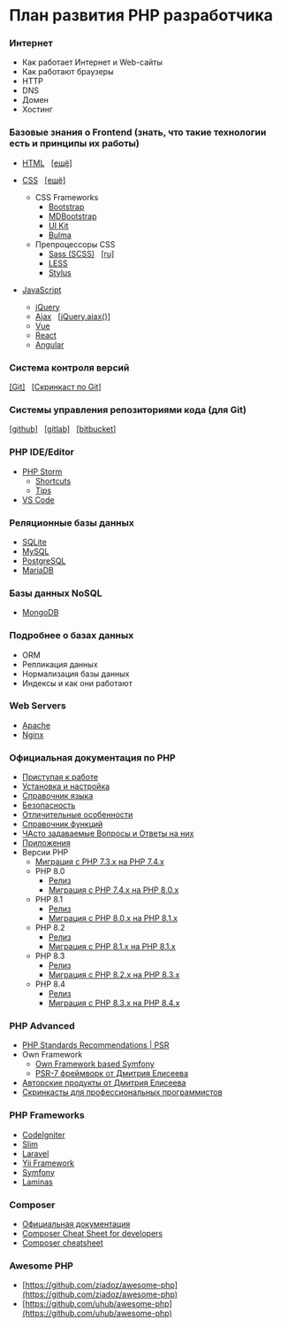 # План развития PHP разработчика

### Интернет
* Как работает Интернет и Web-сайты
* Как работают браузеры
* HTTP
* DNS
* Домен
* Хостинг

### Базовые знания о Frontend (знать, что такие технологии есть и принципы их работы)
* [HTML](http://htmlbook.ru/) &nbsp;&nbsp;[[ещё]](https://htmlbase.ru/)
* [CSS](http://htmlbook.ru/) &nbsp;&nbsp;[[ещё]](https://htmlbase.ru/)
    * CSS Frameworks
        * [Bootstrap](https://getbootstrap.com/)
        * [MDBootstrap](https://mdbootstrap.com/)
        * [UI Kit](http://getuikit.com/)
        * [Bulma](https://bulma.io/)
    * Препроцессоры CSS
        * [Sass (SCSS)](https://sass-lang.com/) &nbsp;&nbsp;[[ru]](https://sass-scss.ru/)
        * [LESS](http://lesscss.org/)
        * [Stylus](https://stylus-lang.com/)

* [JavaScript](https://learn.javascript.ru/)
    * [jQuery](https://jquery.com/)
    * [Ajax](https://javascript.ru/ajax/intro) &nbsp;&nbsp;[[jQuery.ajax()]](https://api.jquery.com/jquery.ajax/)
    * [Vue](https://vuejs.org/)
    * [React](https://reactjs.org/)
    * [Angular](https://angular.io/)

### Система контроля версий &nbsp;
[[Git]](https://githowto.com/) &nbsp;&nbsp;[[Скринкаст по Git]](https://www.youtube.com/watch?v=QkY8lXZuiqQ&list=PLDyvV36pndZHkDRik6kKF6gSb0N0W995h)

### Системы управления репозиториями кода (для Git) &nbsp;&nbsp;
[[github]](https://github.com/) &nbsp;&nbsp;[[gitlab]](https://gitlab.com/) &nbsp;&nbsp;[[bitbucket]](https://bitbucket.org/)

### PHP IDE/Editor
* [PHP Storm](https://www.jetbrains.com/phpstorm/)
	* [Shortcuts](https://github.com/mohsenjalalian/awesome-shortcuts/blob/master/phpstorm/phpstorm.md)
	* [Tips](https://phpstorm.tips/tips/)
* [VS Code](https://code.visualstudio.com/)

### Реляционные базы данных
* [SQLite](https://www.sqlite.org/)
* [MySQL](https://www.mysql.com/)
* [PostgreSQL](https://www.postgresql.org/)
* [MariaDB](https://mariadb.org/)

### Базы данных NoSQL
* [MongoDB](https://www.mongodb.com/)

### Подробнее о базах данных
* ORM
* Репликация данных
* Нормализация базы данных
* Индексы и как они работают

### Web Servers
+ [Apache](https://httpd.apache.org)
+ [Nginx](https://nginx.org/ru/)

### Официальная документация по PHP
* [Приступая к работе](https://www.php.net/manual/ru/getting-started.php)
* [Установка и настройка](https://www.php.net/manual/ru/install.php)
* [Справочник языка](https://www.php.net/manual/ru/langref.php)
* [Безопасность](https://www.php.net/manual/ru/security.php)
* [Отличительные особенности](https://www.php.net/manual/ru/features.php)
* [Справочник функций](https://www.php.net/manual/ru/funcref.php)
* [ЧАсто задаваемые Вопросы и Ответы на них](https://www.php.net/manual/ru/faq.php)
* [Приложения](https://www.php.net/manual/ru/appendices.php)
* Версии PHP
  * [Миграция с PHP 7.3.x на PHP 7.4.x](https://www.php.net/manual/ru/migration74.php)
  * PHP 8.0
    * [Релиз](https://www.php.net/releases/8.0/ru.php)
    * [Миграция с PHP 7.4.x на PHP 8.0.x](https://www.php.net/manual/ru/migration80.php)
  * PHP 8.1
    * [Релиз](https://www.php.net/releases/8.1/ru.php)
    * [Миграция с PHP 8.0.x на PHP 8.1.x](https://www.php.net/manual/ru/migration81.php)
  * PHP 8.2
    * [Релиз](https://www.php.net/releases/8.2/ru.php)
    * [Миграция с PHP 8.1.x на PHP 8.1.x](https://www.php.net/manual/ru/migration82.php)
  * PHP 8.3
    * [Релиз](https://www.php.net/releases/8.3/ru.php)
    * [Миграция с PHP 8.2.x на PHP 8.3.x](https://www.php.net/manual/ru/migration83.php)
  * PHP 8.4
    * [Релиз](https://www.php.net/releases/8.4/ru.php)
    * [Миграция с PHP 8.3.x на PHP 8.4.x](https://www.php.net/manual/ru/migration84.php)


### PHP Advanced
* [PHP Standards Recommendations | PSR](https://www.php-fig.org/psr/)
* Own Framework
  * [Own Framework based Symfony](https://symfony.com/doc/current/create_framework/index.html)
  * [PSR-7 фреймворк от Дмитрия Елисеева](https://www.youtube.com/playlist?list=PLE20id3DjfFnio1Sm7WFOThtfqDGQdJgU)
* [Авторские продукты от Дмитрия Елисеева](https://clck.ru/376pGB)
* [Скринкасты для профессиональных программистов](https://deworker.pro/)

### PHP Frameworks
- [CodeIgniter](https://codeigniter.com/)
- [Slim](https://www.slimframework.com/)
- [Laravel](https://laravel.com/)
- [Yii Framework](https://www.yiiframework.com/)
- [Symfony](https://symfony.com/)
- [Laminas](https://getlaminas.org/)

### Composer
* [Официальная документация](https://getcomposer.org/)
* [Composer Cheat Sheet for developers](https://composer.json.jolicode.com/)
* [Composer cheatsheet](https://devhints.io/composer)

### Awesome PHP
* [https://github.com/ziadoz/awesome-php](https://github.com/ziadoz/awesome-php)
* [https://github.com/uhub/awesome-php](https://github.com/uhub/awesome-php)
